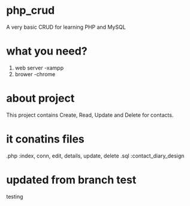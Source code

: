 # php_crud
A very basic CRUD for learning PHP and MySQL

# what you need?
1. web server -xampp
2. brower -chrome

# about project
This project contains Create, Read, Update and Delete for contacts.

# it conatins files
.php :index, conn, edit, details, update, delete
.sql :contact_diary_design

# updated from branch test
testing